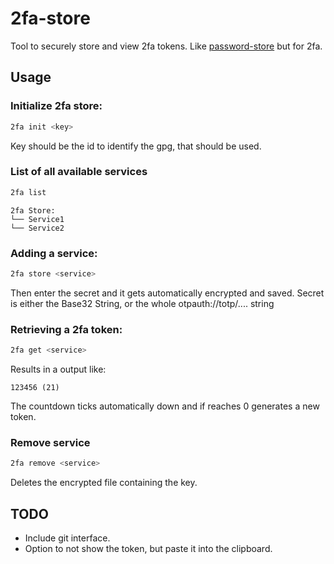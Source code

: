 # 2fa-store
Tool to securely store and view 2fa tokens. Like [password-store](https://www.passwordstore.org/) but for 2fa.

## Usage
### Initialize 2fa store:

```bash
2fa init <key>
```

Key should be the id to identify the gpg, that should be used.

### List of all available services

```bash
2fa list
```

```
2fa Store:
└── Service1
└── Service2
```

### Adding a service:

```bash
2fa store <service>
```

Then enter the secret and it gets automatically encrypted and saved. 
Secret is either the Base32 String, or the whole otpauth://totp/.... string

### Retrieving a 2fa token:

```bash
2fa get <service>
```

Results in a output like:

```
123456 (21)
```

The countdown ticks automatically down and if reaches 0 generates a new token.

### Remove service

```bash
2fa remove <service>
```

Deletes the encrypted file containing the key.

## TODO
* Include git interface.
* Option to not show the token, but paste it into the clipboard.
